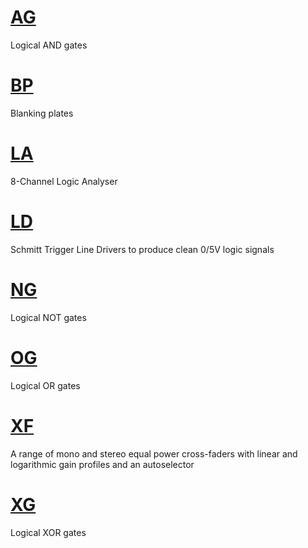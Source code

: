 # [AG](AG.md)
Logical AND gates

# [BP](BP.md)
Blanking plates

# [LA](https://github.com/david-c14/SubmarineFree/blob/master/manual/LA.md)
8-Channel Logic Analyser

# [LD](https://github.com/david-c14/SubmarineFree/blob/master/manual/LD.md)
Schmitt Trigger Line Drivers to produce clean 0/5V logic signals

# [NG](https://github.com/david-c14/SubmarineFree/blob/master/manual/NG.md)
Logical NOT gates

# [OG](https://github.com/david-c14/SubmarineFree/blob/master/manual/OG.md)
Logical OR gates

# [XF](https://github.com/david-c14/SubmarineFree/blob/master/manual/XF.md)
A range of mono and stereo equal power cross-faders with linear and logarithmic gain profiles and an autoselector

# [XG](https://github.com/david-c14/SubmarineFree/blob/master/manual/XG.md)
Logical XOR gates

